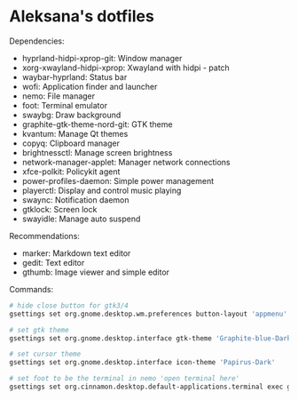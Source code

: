 # Aleksana's dotfiles

Dependencies:

- hyprland-hidpi-xprop-git: Window manager
- xorg-xwayland-hidpi-xprop: Xwayland with hidpi - patch
- waybar-hyprland: Status bar
- wofi: Application finder and launcher
- nemo: File manager
- foot: Terminal emulator
- swaybg: Draw background
- graphite-gtk-theme-nord-git: GTK theme
- kvantum: Manage Qt themes
- copyq: Clipboard manager
- brightnessctl: Manage screen brightness
- network-manager-applet: Manager network connections
- xfce-polkit: Policykit agent
- power-profiles-daemon: Simple power management
- playerctl: Display and control music playing
- swaync: Notification daemon
- gtklock: Screen lock
- swayidle: Manage auto suspend

Recommendations:

- marker: Markdown text editor
- gedit: Text editor
- gthumb: Image viewer and simple editor

Commands:

```bash
# hide close button for gtk3/4
gsettings set org.gnome.desktop.wm.preferences button-layout 'appmenu'

# set gtk theme
gsettings set org.gnome.desktop.interface gtk-theme 'Graphite-blue-Dark-nord'

# set cursor theme
gsettings set org.gnome.desktop.interface icon-theme 'Papirus-Dark'

# set foot to be the terminal in nemo 'open terminal here'
gsettings set org.cinnamon.desktop.default-applications.terminal exec gnome-terminal
```
